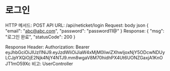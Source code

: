 # 로그인

HTTP 메서드: POST
API URL: /api/neticket/login
Request: body json
{
    "email": "abc@abc.com",
    "password": "password11@"
}
Response: {
    "msg": "로그인 완료",
    "statusCode": 200
}

Response Header: Authorization: Bearer eyJhbGciOiJIUzI1NiJ9.eyJzdWIiOiJiaW4xMjM0IiwiZXhwIjoxNjY5ODcwNDUyLCJpYXQiOjE2Njk4NjY4NTJ9.mm8wgaV8M70hidhPX4Ut6UONZGaxjA1KnOJT1mO59Xc
비고: UserController